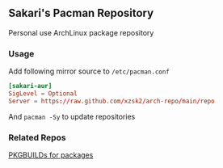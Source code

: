 ## Sakari's Pacman Repository

Personal use ArchLinux package repository

### Usage

Add following mirror source to `/etc/pacman.conf`

```conf
[sakari-aur]
SigLevel = Optional
Server = https://raw.github.com/xzsk2/arch-repo/main/repo
```

And `pacman -Sy` to update repositories

### Related Repos

[PKGBUILDs for packages](https://github.com/xzsk2/PKGBUILDS)
